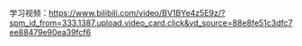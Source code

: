 学习视频：https://www.bilibili.com/video/BV1BYe4z5E9z/?spm_id_from=333.1387.upload.video_card.click&vd_source=88e8fe51c3dfc7ee88479e90ea39fcf6
